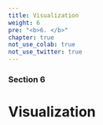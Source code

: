 ```yaml
---
title: Visualization
weight: 6
pre: "<b>6. </b>"
chapter: true
not_use_colab: true
not_use_twitter: true
---
```


### Section 6

# Visualization